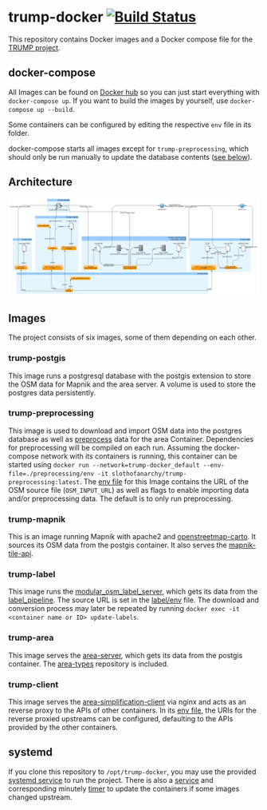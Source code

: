 # trump-docker [![Build Status](https://travis-ci.org/trump-fmi/trump-docker.svg?branch=master)](https://travis-ci.org/trump-fmi/trump-docker)

This repository contains Docker images and a Docker compose file for the [TRUMP project](http://seeigel.informatik.uni-stuttgart.de).

## docker-compose

All Images can be found on [Docker hub](https://hub.docker.com/u/slothofanarchy) so you can just start everything with `docker-compose up`.
If you want to build the images by yourself, use `docker-compose up --build`.

Some containers can be configured by editing the respective `env` file in its folder.

docker-compose starts all images except for `trump-preprocessing`, which should only be run manually to update the database contents ([see below](#trump-preprocessing)).

## Architecture

![architecture.png](architecture.png)

## Images

The project consists of six images, some of them depending on each other.

### trump-postgis

This image runs a postgresql database with the postgis extension to store the OSM data for Mapnik and the area server.
A volume is used to store the postgres data persistently.

### trump-preprocessing

This image is used to download and import OSM data into the postgres database as well as [preprocess](https://github.com/trump-fmi/area-preprocessing) data for the area Container.
Dependencies for preprocessing will be compiled on each run.
Assuming the docker-compose network with its containers is running, this container can be started using `docker run --network=trump-docker_default --env-file=./preprocessing/env -it slothofanarchy/trump-preprocessing:latest`.
The [env file](preprocessing/env) for this Image contains the URL of the OSM source file (`OSM_INPUT_URL`) as well as flags to enable importing data and/or preprocessing data.
The default is to only run preprocessing.

### trump-mapnik

This is an image running Mapnik with apache2 and [openstreetmap-carto](https://github.com/gravitystorm/openstreetmap-carto).
It sources its OSM data from the postgis container.
It also serves the [mapnik-tile-api](https://travis-ci.org/trump-fmi/mapnik-tile-api).

### trump-label

This image runs the [modular_osm_label_server](https://github.com/trump-fmi/modular_osm_label_server), which gets its data from the [label_pipeline](https://github.com/trump-fmi/label_pipeline).
The source URL is set in the [label/env](label/env) file.
The download and conversion process may later be repeated by running `docker exec -it <container name or ID> update-labels`.

### trump-area

This image serves the [area-server](https://github.com/trump-fmi/area-server), which gets its data from the postgis container.
The [area-types](https://github.com/trump-fmi/area-types) repository is included.

### trump-client

This image serves the [area-simplification-client](https://github.com/trump-fmi/area-simplification-client) via nginx and acts as an reverse proxy to the APIs of other containers.
In its [env file](client/env), the URIs for the reverse proxied upstreams can be configured, defaulting to the APIs provided by the other containers.

## systemd

If you clone this repository to `/opt/trump-docker`, you may use the provided [systemd service](trump.service) to run the project.
There is also a [service](docker-pull.service) and corresponding minutely [timer](docker-pull.timer) to update the containers if some images changed upstream.
